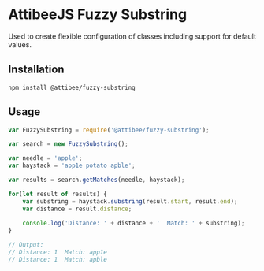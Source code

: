 # AttibeeJS Fuzzy Substring

Used to create flexible configuration of classes including support for default
values.

## Installation

`npm install @attibee/fuzzy-substring`

## Usage

```javascript
var FuzzySubstring = require('@attibee/fuzzy-substring');

var search = new FuzzySubstring();

var needle = 'apple';
var haystack = 'app1e potato apble';

var results = search.getMatches(needle, haystack);

for(let result of results) {
    var substring = haystack.substring(result.start, result.end);
    var distance = result.distance;
    
    console.log('Distance: ' + distance + '  Match: ' + substring);
}

// Output:
// Distance: 1  Match: app1e
// Distance: 1  Match: apble
```
